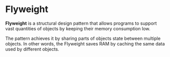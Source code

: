 # Flyweight

**Flyweight** is a structural design pattern that allows programs to support vast quantities of objects by keeping their memory consumption low.

The pattern achieves it by sharing parts of objects state between multiple objects. In other words, the Flyweight saves RAM by caching the same data used by different objects. 